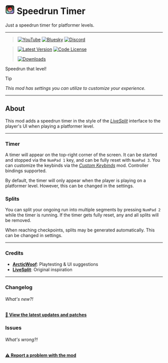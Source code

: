 # [<img src="logo.png" width="30" alt="The mod's logo." />](https://www.geode-sdk.org/mods/cheeseworks.speedruntimer) Speedrun Timer
Just a speedrun timer for platformer levels.

---

> [<img alt="YouTube" src="https://img.shields.io/youtube/channel/subscribers/UCi2M6N_ff1UC6MyfWzKQvgg?style=for-the-badge&logo=youtube&logoColor=ffffff&label=YouTube">](https://www.youtube.com/@cheese_works/) [<img alt="Bluesky" src="https://img.shields.io/badge/dynamic/json?url=https%3A%2F%2Fpublic.api.bsky.app%2Fxrpc%2Fapp.bsky.actor.getProfile%2F%3Factor%3Dcheeseworks.gay&query=%24.followersCount&style=for-the-badge&logo=bluesky&logoColor=ffffff&label=Bluesky">](https://bsky.app/profile/cheeseworks.gay) [<img alt="Discord" src="https://img.shields.io/discord/460081436637134859?style=for-the-badge&logo=discord&logoColor=ffffff&label=Discord">](https://dsc.gg/cubic)

> [<img alt="Latest Version" src="https://img.shields.io/github/v/release/BlueWitherer/SpeedrunTimer?include_prereleases&sort=semver&display_name=release&style=for-the-badge&logo=github&logoColor=ffffff&label=Version">](../../releases/) [<img alt="Code License" src="https://img.shields.io/github/license/BlueWitherer/SpeedrunTimer?style=for-the-badge&logo=gnu&logoColor=ffffff&label=License">](LICENSE.md)
>  
> [<img alt="Downloads" src="https://img.shields.io/github/downloads/BlueWitherer/SpeedrunTimer/total?style=for-the-badge&logo=geode&logoColor=ffffff&label=Downloads">](https://www.geode-sdk.org/mods/cheeseworks.speedruntimer)

Speedrun that level!

> [!TIP]
> *This mod has settings you can utilize to customize your experience.*

---

## About
This mod adds a speedrun timer in the style of the *[LiveSplit](https://www.livesplit.org/)* interface to the player's UI when playing a platformer level.

---

### Timer
A timer will appear on the top-right corner of the screen. It can be started and stopped via the `NumPad 1` key, and can be fully reset with `NumPad 3`. You can customize the keybinds via the *[Custom Keybinds](https://www.geode-sdk.org/mods/geode.custom-keybinds)* mod. Controller bindings supported.

By default, the timer will only appear when the player is playing on a platformer level. However, this can be changed in the settings.

### Splits
You can split your ongoing run into multiple segments by pressing `NumPad 2` while the timer is running. If the timer gets fully reset, any and all splits will be removed.

When reaching checkpoints, splits may be generated automatically. This can be changed in settings.

---

### Credits
- **[ArcticWoof](https://www.github.com/DumbCaveSpider/)**: Playtesting & UI suggestions
- **[LiveSplit](https://www.livesplit.org/)**: Original inspiration

---

### Changelog
###### What's new?!
**[📜 View the latest updates and patches](./changelog.md)**

### Issues
###### What's wrong?!
**[⚠️ Report a problem with the mod](../../issues/)**